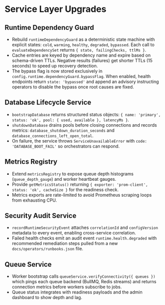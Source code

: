 # Service Layer Upgrades

## Runtime Dependency Guard
- Rebuild `runtimeDependencyGuard` as a deterministic state machine with explicit states: `cold`, `warming`, `healthy`,
  `degraded`, `bypassed`. Each call to `evaluateDependencySet` returns `{ state, failingChecks, ttlMs }`.
- Cache entries are keyed by dependency name and expire based on schema-driven TTLs. Negative results (failures) get shorter TTLs
  (15 seconds) to speed up recovery detection.
- The bypass flag is now stored exclusively in `config.runtime.dependencyGuard.bypassFlag`. When enabled, health endpoints return
  `state: 'bypassed'` and append an advisory instructing operators to disable the bypass once root causes are fixed.

## Database Lifecycle Service
- `bootstrapDatabase` returns structured status objects: `{ name: 'primary', status: 'ok', pool: { used, available }, latencyMs }`.
- `shutdownDatabase` drains pools before closing connections and records metrics: `database_shutdown_duration_seconds` and
  `database_connections_left_open_total`.
- On failure, the service throws `ServiceUnavailableError` with `code: 'DATABASE_BOOT_FAIL'` so orchestrators can respond.

## Metrics Registry
- Extend `metricsRegistry` to expose queue depth histograms (`queue_depth_gauge`) and worker heartbeat gauges.
- Provide `getMetricsStatus()` returning `{ exporter: 'prom-client', status: 'ok', cacheSize }` for the readiness check.
- Metrics exports are rate-limited to avoid Prometheus scraping loops from exhausting CPU.

## Security Audit Service
- `recordRuntimeSecurityEvent` attaches `correlationId` and `configVersion` metadata to every event, enabling cross-service
  correlation.
- Failed health checks emit an audit event `runtime.health.degraded` with recommended remediation steps pulled from a new
  `docs/operators/runbooks.json` file.

## Queue Service
- Worker bootstrap calls `queueService.verifyConnectivity({ queues })` which pings each queue backend (BullMQ, Redis streams) and
  returns connection metrics before workers subscribe to jobs.
- Queue status integrates with readiness payloads and the admin dashboard to show depth and lag.
